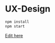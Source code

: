 # UX-Design

```bash
npm install
npm start
```

[Edit here](https://div-pwa.dev/~/gh/gurusatyavathi/UX-Design/edit/main/Coming-soon)
